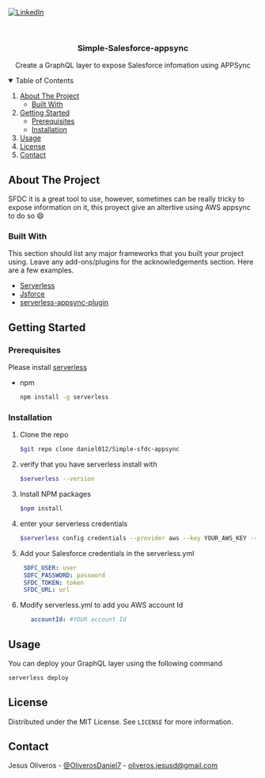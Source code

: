[![LinkedIn][linkedin-shield]][linkedin-url]



<!-- PROJECT LOGO -->
<br />
<p align="center">
 
  <h3 align="center">Simple-Salesforce-appsync</h3>

  <p align="center">
    Create a GraphQL layer to expose Salesforce infomation using APPSync 
    <br />
  </p>
</p>



<!-- TABLE OF CONTENTS -->
<details open="open">
  <summary>Table of Contents</summary>
  <ol>
    <li>
      <a href="#about-the-project">About The Project</a>
      <ul>
        <li><a href="#built-with">Built With</a></li>
      </ul>
    </li>
    <li>
      <a href="#getting-started">Getting Started</a>
      <ul>
        <li><a href="#prerequisites">Prerequisites</a></li>
        <li><a href="#installation">Installation</a></li>
      </ul>
    </li>
    <li><a href="#usage">Usage</a></li>
    <li><a href="#license">License</a></li>
    <li><a href="#contact">Contact</a></li>
  </ol>
</details>



<!-- ABOUT THE PROJECT -->
## About The Project

SFDC it is a great tool to use, however, sometimes can be really tricky to expose information on it, this proyect give an altertive using AWS appsync to do so :smile:

### Built With

This section should list any major frameworks that you built your project using. Leave any add-ons/plugins for the acknowledgements section. Here are a few examples.
* [Serverless](https://www.serverless.com/)
* [Jsforce](https://jsforce.github.io/)
* [serverless-appsync-plugin](https://www.serverless.com/plugins/serverless-appsync-plugin)



<!-- GETTING STARTED -->
## Getting Started

### Prerequisites

Please install [serverless](https://www.serverless.com/framework/docs/getting-started/) 
* npm
  ```sh
  npm install -g serverless
  ```

### Installation

1. Clone the repo
   ```sh
   $git repo clone daniel012/Simple-sfdc-appsync
   ```
2. verify that you have serverless install with 
   ```sh
   $serverless --version
   ```
3. Install NPM packages
   ```sh
   $npm install
   ```
4. enter your serverless credentials  
   ```sh
   $serverless config credentials --provider aws --key YOUR_AWS_KEY --secret YOUR_AWS_SECRET -o
   ```
5. Add your Salesforce credentials in the serverless.yml
   ```yml
    SDFC_USER: user
    SDFC_PASSWORD: password
    SFDC_TOKEN: token
    SFDC_URL: url
   ```
7. Modify serverless.yml to add you AWS account Id 
   ```yml
      accountId: #YOUR account Id
   ```



<!-- Usage -->
## Usage
You can deploy your GraphQL layer using the following command 
```sh
serverless deploy
```

<!-- LICENSE -->
## License

Distributed under the MIT License. See `LICENSE` for more information.



<!-- CONTACT -->
## Contact

Jesus Oliveros - [@OliverosDaniel7](https://twitter.com/OliverosDaniel7) - oliveros.jesusd@gmail.com


<!-- MARKDOWN LINKS & IMAGES -->
<!-- https://www.markdownguide.org/basic-syntax/#reference-style-links -->
[contributors-shield]: https://img.shields.io/github/contributors/othneildrew/Best-README-Template.svg?style=for-the-badge
[contributors-url]: https://github.com/othneildrew/Best-README-Template/graphs/contributors
[linkedin-shield]: https://img.shields.io/badge/-LinkedIn-black.svg?style=for-the-badge&logo=linkedin&colorB=555
[linkedin-url]: https://www.linkedin.com/in/jesus-oliveros-507556108/
